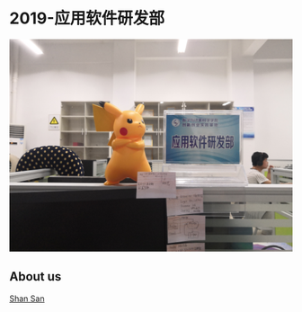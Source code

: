 # 2019-应用软件研发部

![](https://raw.githubusercontent.com/seven-innovation-base/picture/master/Software.jpg)

## About us

[Shan San](https://shansan.top)
